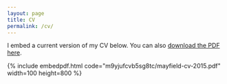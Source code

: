 ```yaml
---
layout: page
title: CV
permalink: /cv/
---
```


I embed a current version of my CV below. You can also [download the PDF here](https://www.dropbox.com/s/m9yjufcvb5sg8tc/mayfield-cv-2015.pdf?dl=0).

{% include embedpdf.html code="m9yjufcvb5sg8tc/mayfield-cv-2015.pdf" width=100 height=800 %}
